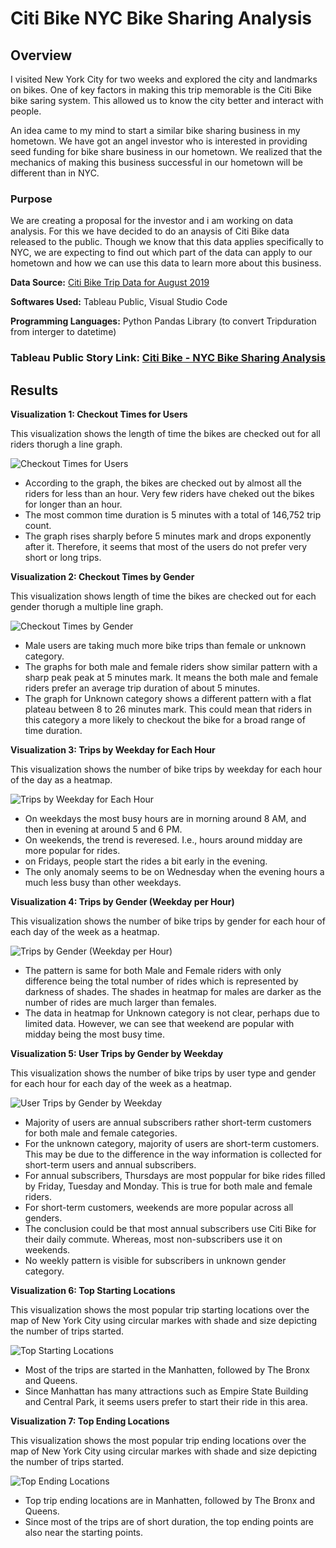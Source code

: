 # Citi Bike NYC Bike Sharing Analysis

## Overview
I visited New York City for two weeks and explored the city and landmarks on bikes. One of key factors in making this trip memorable is the Citi Bike bike saring system. This allowed us to know the city better and interact with people. 

An idea came to my mind to start a similar bike sharing business in my hometown. We have got an angel investor who is interested in providing seed funding for bike share business in our hometown. We realized that the mechanics of making this business successful in our hometown will be different than in NYC. 

### Purpose
We are creating a proposal for the investor and i am working on data analysis. For this we have decided to do an anaysis of Citi Bike data released to the public. Though we know that this data applies specifically to NYC, we are expecting to find out which part of the data can apply to our hometown and how we can use this data to learn more about this business. 

**Data Source:** [Citi Bike Trip Data for August 2019](https://s3.amazonaws.com/tripdata/201908-citibike-tripdata.csv.zip) 

**Softwares Used:** Tableau Public, Visual Studio Code

**Programming Languages:** Python Pandas Library (to convert Tripduration from interger to datetime)

### Tableau Public Story Link: [Citi Bike - NYC Bike Sharing Analysis](https://public.tableau.com/profile/sanket.kumar6757#!/vizhome/NYCBikeSharingSystemAnalysisAugust2019/Story1?publish=yes) 

## Results

**Visualization 1: Checkout Times for Users**

This visualization shows the length of time the bikes are checked out for all riders thorugh a line graph.

![Checkout Times for Users](./Images/checkout-time-users.png)

* According to the graph, the bikes are checked out by almost all the riders for less than an hour. Very few riders have cheked out the bikes for longer than an hour.
* The most common time duration is 5 minutes with a total of 146,752 trip count.
* The graph rises sharply before 5 minutes mark and drops exponently after it. Therefore, it seems that most of the users do not prefer very short or long trips.

**Visualization 2: Checkout Times by Gender**

This visualization shows length of time the bikes are checked out for each gender thorugh a multiple line graph.

![Checkout Times by Gender](./Images/checkout-time-gender.png)

* Male users are taking much more bike trips than female or unknown category. 
* The graphs for both male and female riders show similar pattern with a sharp peak peak at 5 minutes mark. It means the both male and female riders prefer an average trip duration of about 5 minutes.
* The graph for Unknown category shows a different pattern with a flat plateau between 8 to 26 minutes mark. This could mean that riders in this category a more likely to checkout the bike for a broad range of time duration.

**Visualization 3: Trips by Weekday for Each Hour**

This visualization shows the number of bike trips by weekday for each hour of the day as a heatmap.

![Trips by Weekday for Each Hour](./Images/trips-weekdays-each-hour.png)

* On weekdays the most busy hours are in morning around 8 AM, and then in evening at around 5 and 6 PM.
* On weekends, the trend is reveresed. I.e., hours around midday are more popular for rides.
* on Fridays, people start the rides a bit early in the evening.
* The only anomaly seems to be on Wednesday when the evening hours a much less busy than other weekdays.

**Visualization 4: Trips by Gender (Weekday per Hour)**

This visualization shows the number of bike trips by gender for each hour of each day of the week as a heatmap.

![Trips by Gender (Weekday per Hour)](./Images/trips-gender-weekdays-hour.png)

* The pattern is same for both Male and Female riders with only difference being the total number of rides which is represented by darkness of shades. The shades in heatmap for males are darker as the number of rides are much larger than females.
* The data in heatmap for Unknown category is not clear, perhaps due to limited data. However, we can see that weekend are popular with midday being the most busy time.

**Visualization 5: User Trips by Gender by Weekday**

This visualization shows the number of bike trips by user type and gender for each hour for each day of the week as a heatmap.

![User Trips by Gender by Weekday](./Images/user-trips-gender-weekdays.png)

* Majority of users are annual subscribers rather short-term customers for both male and female categories. 
* For the unknown category, majority of users are short-term customers. This may be due to the difference in the way information is collected for short-term users and annual subscribers. 
* For annual subscribers, Thursdays are most poppular for bike rides filled by Friday, Tuesday and Monday. This is true for both male and female riders.
* For short-term customers, weekends are more popular across all genders.
* The conclusion could be that most annual subscribers use Citi Bike for their daily commute. Whereas, most non-subscribers use it on weekends.
* No weekly pattern is visible for subscribers in unknown gender category.

**Visualization 6: Top Starting Locations**

This visualization shows the most popular trip starting locations over the map of New York City using circular markes with shade and size depicting the number of trips started.

![Top Starting Locations](./Images/top-starting-locations.png)

* Most of the trips are started in the Manhatten, followed by The Bronx and Queens.
* Since Manhattan has many attractions such as Empire State Building and Central Park, it seems users prefer to start their ride in this area.

**Visualization 7: Top Ending Locations**

This visualization shows the most popular trip ending locations over the map of New York City using circular markes with shade and size depicting the number of trips started.

![Top Ending Locations](./Images/top-ending-locations.png)

* Top trip ending locations are in Manhatten, followed by The Bronx and Queens.
* Since most of the trips are of short duration, the top ending points are also near the starting points.


